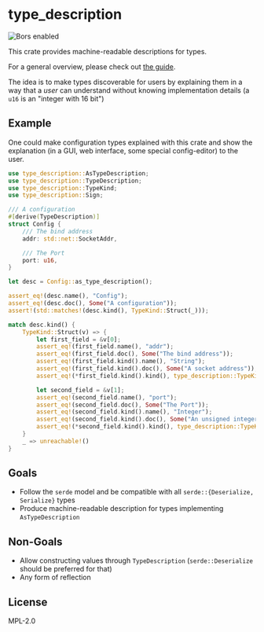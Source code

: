 # type_description

![Bors enabled](https://bors.tech/images/badge_small.svg)

This crate provides machine-readable descriptions for types.

For a general overview, please check out [the guide](https://neikos.me/type_description/book/).

The idea is to make types discoverable for users by explaining them in a way
that a _user_ can understand without knowing implementation details (a `u16` is
an "integer with 16 bit")

## Example

One could make configuration types explained with this crate and
show the explanation (in a GUI, web interface, some special config-editor) to
the user.

```rust
use type_description::AsTypeDescription;
use type_description::TypeDescription;
use type_description::TypeKind;
use type_description::Sign;

/// A configuration
#[derive(TypeDescription)]
struct Config {
    /// The bind address
    addr: std::net::SocketAddr,

    /// The Port
    port: u16,
}

let desc = Config::as_type_description();

assert_eq!(desc.name(), "Config");
assert_eq!(desc.doc(), Some("A configuration"));
assert!(std::matches!(desc.kind(), TypeKind::Struct(_)));

match desc.kind() {
    TypeKind::Struct(v) => {
        let first_field = &v[0];
        assert_eq!(first_field.name(), "addr");
        assert_eq!(first_field.doc(), Some("The bind address"));
        assert_eq!(first_field.kind().name(), "String");
        assert_eq!(first_field.kind().doc(), Some("A socket address"));
        assert_eq!(*first_field.kind().kind(), type_description::TypeKind::String);

        let second_field = &v[1];
        assert_eq!(second_field.name(), "port");
        assert_eq!(second_field.doc(), Some("The Port"));
        assert_eq!(second_field.kind().name(), "Integer");
        assert_eq!(second_field.kind().doc(), Some("An unsigned integer with 16 bits"));
        assert_eq!(*second_field.kind().kind(), type_description::TypeKind::Integer { size: 16, sign: Sign::Unsigned });
    }
    _ => unreachable!()
}
```

## Goals

* Follow the `serde` model and be compatible with all
  `serde::{Deserialize, Serialize}` types
* Produce machine-readable description for types implementing `AsTypeDescription`

## Non-Goals

* Allow constructing values through `TypeDescription` (`serde::Deserialize`
  should be preferred for that)
* Any form of reflection

## License

MPL-2.0

